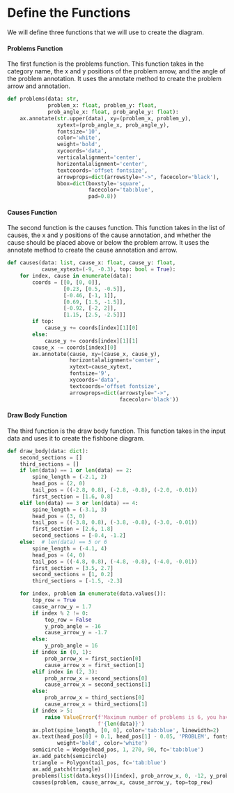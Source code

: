 # Define the Functions

We will define three functions that we will use to create the diagram.

#### Problems Function

The first function is the problems function. This function takes in the category name, the x and y positions of the problem arrow, and the angle of the problem annotation. It uses the annotate method to create the problem arrow and annotation.

```python
def problems(data: str,
             problem_x: float, problem_y: float,
             prob_angle_x: float, prob_angle_y: float):
    ax.annotate(str.upper(data), xy=(problem_x, problem_y),
                xytext=(prob_angle_x, prob_angle_y),
                fontsize='10',
                color='white',
                weight='bold',
                xycoords='data',
                verticalalignment='center',
                horizontalalignment='center',
                textcoords='offset fontsize',
                arrowprops=dict(arrowstyle="->", facecolor='black'),
                bbox=dict(boxstyle='square',
                          facecolor='tab:blue',
                          pad=0.8))
```

#### Causes Function

The second function is the causes function. This function takes in the list of causes, the x and y positions of the cause annotation, and whether the cause should be placed above or below the problem arrow. It uses the annotate method to create the cause annotation and arrow.

```python
def causes(data: list, cause_x: float, cause_y: float,
           cause_xytext=(-9, -0.3), top: bool = True):
    for index, cause in enumerate(data):
        coords = [[0, [0, 0]],
                  [0.23, [0.5, -0.5]],
                  [-0.46, [-1, 1]],
                  [0.69, [1.5, -1.5]],
                  [-0.92, [-2, 2]],
                  [1.15, [2.5, -2.5]]]
        if top:
            cause_y += coords[index][1][0]
        else:
            cause_y += coords[index][1][1]
        cause_x -= coords[index][0]
        ax.annotate(cause, xy=(cause_x, cause_y),
                    horizontalalignment='center',
                    xytext=cause_xytext,
                    fontsize='9',
                    xycoords='data',
                    textcoords='offset fontsize',
                    arrowprops=dict(arrowstyle="->",
                                    facecolor='black'))
```

#### Draw Body Function

The third function is the draw body function. This function takes in the input data and uses it to create the fishbone diagram.

```python
def draw_body(data: dict):
    second_sections = []
    third_sections = []
    if len(data) == 1 or len(data) == 2:
        spine_length = (-2.1, 2)
        head_pos = (2, 0)
        tail_pos = ((-2.8, 0.8), (-2.8, -0.8), (-2.0, -0.01))
        first_section = [1.6, 0.8]
    elif len(data) == 3 or len(data) == 4:
        spine_length = (-3.1, 3)
        head_pos = (3, 0)
        tail_pos = ((-3.8, 0.8), (-3.8, -0.8), (-3.0, -0.01))
        first_section = [2.6, 1.8]
        second_sections = [-0.4, -1.2]
    else:  # len(data) == 5 or 6
        spine_length = (-4.1, 4)
        head_pos = (4, 0)
        tail_pos = ((-4.8, 0.8), (-4.8, -0.8), (-4.0, -0.01))
        first_section = [3.5, 2.7]
        second_sections = [1, 0.2]
        third_sections = [-1.5, -2.3]

    for index, problem in enumerate(data.values()):
        top_row = True
        cause_arrow_y = 1.7
        if index % 2 != 0:
            top_row = False
            y_prob_angle = -16
            cause_arrow_y = -1.7
        else:
            y_prob_angle = 16
        if index in (0, 1):
            prob_arrow_x = first_section[0]
            cause_arrow_x = first_section[1]
        elif index in (2, 3):
            prob_arrow_x = second_sections[0]
            cause_arrow_x = second_sections[1]
        else:
            prob_arrow_x = third_sections[0]
            cause_arrow_x = third_sections[1]
        if index > 5:
            raise ValueError(f'Maximum number of problems is 6, you have entered '
                             f'{len(data)}')
        ax.plot(spine_length, [0, 0], color='tab:blue', linewidth=2)
        ax.text(head_pos[0] + 0.1, head_pos[1] - 0.05, 'PROBLEM', fontsize=10,
                weight='bold', color='white')
        semicircle = Wedge(head_pos, 1, 270, 90, fc='tab:blue')
        ax.add_patch(semicircle)
        triangle = Polygon(tail_pos, fc='tab:blue')
        ax.add_patch(triangle)
        problems(list(data.keys())[index], prob_arrow_x, 0, -12, y_prob_angle)
        causes(problem, cause_arrow_x, cause_arrow_y, top=top_row)
```
